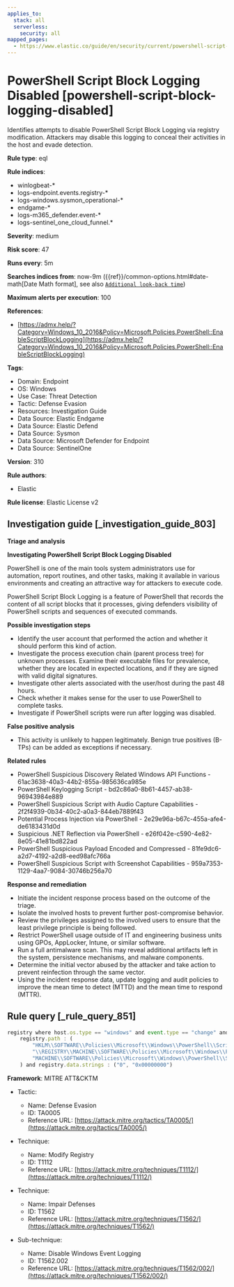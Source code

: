 ```yaml
---
applies_to:
  stack: all
  serverless:
    security: all
mapped_pages:
  - https://www.elastic.co/guide/en/security/current/powershell-script-block-logging-disabled.html
---
```


# PowerShell Script Block Logging Disabled [powershell-script-block-logging-disabled]

Identifies attempts to disable PowerShell Script Block Logging via registry modification. Attackers may disable this logging to conceal their activities in the host and evade detection.

**Rule type**: eql

**Rule indices**:

* winlogbeat-*
* logs-endpoint.events.registry-*
* logs-windows.sysmon_operational-*
* endgame-*
* logs-m365_defender.event-*
* logs-sentinel_one_cloud_funnel.*

**Severity**: medium

**Risk score**: 47

**Runs every**: 5m

**Searches indices from**: now-9m ({{ref}}/common-options.html#date-math[Date Math format], see also [`Additional look-back time`](docs-content://solutions/security/detect-and-alert/create-detection-rule.md#rule-schedule))

**Maximum alerts per execution**: 100

**References**:

* [https://admx.help/?Category=Windows_10_2016&Policy=Microsoft.Policies.PowerShell::EnableScriptBlockLogging](https://admx.help/?Category=Windows_10_2016&Policy=Microsoft.Policies.PowerShell::EnableScriptBlockLogging)

**Tags**:

* Domain: Endpoint
* OS: Windows
* Use Case: Threat Detection
* Tactic: Defense Evasion
* Resources: Investigation Guide
* Data Source: Elastic Endgame
* Data Source: Elastic Defend
* Data Source: Sysmon
* Data Source: Microsoft Defender for Endpoint
* Data Source: SentinelOne

**Version**: 310

**Rule authors**:

* Elastic

**Rule license**: Elastic License v2

## Investigation guide [_investigation_guide_803]

**Triage and analysis**

**Investigating PowerShell Script Block Logging Disabled**

PowerShell is one of the main tools system administrators use for automation, report routines, and other tasks, making it available in various environments and creating an attractive way for attackers to execute code.

PowerShell Script Block Logging is a feature of PowerShell that records the content of all script blocks that it processes, giving defenders visibility of PowerShell scripts and sequences of executed commands.

**Possible investigation steps**

* Identify the user account that performed the action and whether it should perform this kind of action.
* Investigate the process execution chain (parent process tree) for unknown processes. Examine their executable files for prevalence, whether they are located in expected locations, and if they are signed with valid digital signatures.
* Investigate other alerts associated with the user/host during the past 48 hours.
* Check whether it makes sense for the user to use PowerShell to complete tasks.
* Investigate if PowerShell scripts were run after logging was disabled.

**False positive analysis**

* This activity is unlikely to happen legitimately. Benign true positives (B-TPs) can be added as exceptions if necessary.

**Related rules**

* PowerShell Suspicious Discovery Related Windows API Functions - 61ac3638-40a3-44b2-855a-985636ca985e
* PowerShell Keylogging Script - bd2c86a0-8b61-4457-ab38-96943984e889
* PowerShell Suspicious Script with Audio Capture Capabilities - 2f2f4939-0b34-40c2-a0a3-844eb7889f43
* Potential Process Injection via PowerShell - 2e29e96a-b67c-455a-afe4-de6183431d0d
* Suspicious .NET Reflection via PowerShell - e26f042e-c590-4e82-8e05-41e81bd822ad
* PowerShell Suspicious Payload Encoded and Compressed - 81fe9dc6-a2d7-4192-a2d8-eed98afc766a
* PowerShell Suspicious Script with Screenshot Capabilities - 959a7353-1129-4aa7-9084-30746b256a70

**Response and remediation**

* Initiate the incident response process based on the outcome of the triage.
* Isolate the involved hosts to prevent further post-compromise behavior.
* Review the privileges assigned to the involved users to ensure that the least privilege principle is being followed.
* Restrict PowerShell usage outside of IT and engineering business units using GPOs, AppLocker, Intune, or similar software.
* Run a full antimalware scan. This may reveal additional artifacts left in the system, persistence mechanisms, and malware components.
* Determine the initial vector abused by the attacker and take action to prevent reinfection through the same vector.
* Using the incident response data, update logging and audit policies to improve the mean time to detect (MTTD) and the mean time to respond (MTTR).


## Rule query [_rule_query_851]

```js
registry where host.os.type == "windows" and event.type == "change" and
    registry.path : (
        "HKLM\\SOFTWARE\\Policies\\Microsoft\\Windows\\PowerShell\\ScriptBlockLogging\\EnableScriptBlockLogging",
        "\\REGISTRY\\MACHINE\\SOFTWARE\\Policies\\Microsoft\\Windows\\PowerShell\\ScriptBlockLogging\\EnableScriptBlockLogging",
        "MACHINE\\SOFTWARE\\Policies\\Microsoft\\Windows\\PowerShell\\ScriptBlockLogging\\EnableScriptBlockLogging"
    ) and registry.data.strings : ("0", "0x00000000")
```

**Framework**: MITRE ATT&CKTM

* Tactic:

    * Name: Defense Evasion
    * ID: TA0005
    * Reference URL: [https://attack.mitre.org/tactics/TA0005/](https://attack.mitre.org/tactics/TA0005/)

* Technique:

    * Name: Modify Registry
    * ID: T1112
    * Reference URL: [https://attack.mitre.org/techniques/T1112/](https://attack.mitre.org/techniques/T1112/)

* Technique:

    * Name: Impair Defenses
    * ID: T1562
    * Reference URL: [https://attack.mitre.org/techniques/T1562/](https://attack.mitre.org/techniques/T1562/)

* Sub-technique:

    * Name: Disable Windows Event Logging
    * ID: T1562.002
    * Reference URL: [https://attack.mitre.org/techniques/T1562/002/](https://attack.mitre.org/techniques/T1562/002/)



